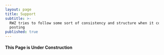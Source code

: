 ```yaml
---
layout: page
title: Support
subtitle: >-
  RWZ tries to follow some sort of consistency and structure when it comes to
  posting
published: true
---
```


#### This Page is Under Construction

